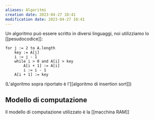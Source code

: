 ```yaml
---
aliases: Algoritmi
creation date: 2023-04-27 10:41
modification date: 2023-04-27 10:41
---
```


Un algoritmo può essere scritto in diversi linguaggi, noi utilizziamo lo [[pesudocodice]]:

```clike
for j := 2 to A.length
	key := A[j]
	i := j - 1
	while i > 0 and A[i] > key
		A[i + 1] := A[i]
		i := i - 1
	A[i + 1] := key
```

(L'algoritmo sopra riportato è l'[[algoritmo di insertion sort]])

## Modello di computazione
Il modello di computazione utilizzato è la [[macchina RAM]]